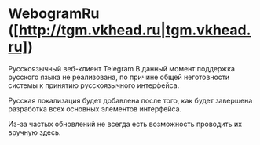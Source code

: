 WebogramRu ([http://tgm.vkhead.ru|tgm.vkhead.ru])
==========

Русскоязычный веб-клиент Telegram
В данный момент поддержка русского языка не реализована, по причине общей неготовности системы к принятию русскоязычного интерфейса. 

Русская локализация будет добавлена после того, как будет завершена разработка всех основных элементов интерфейса. 

Из-за частых обновлений не всегда есть возможность проводить их вручную здесь. 
